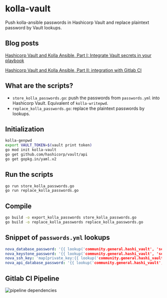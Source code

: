 # kolla-vault

Push kolla-ansible passwords in Hashicorp Vault and replace plaintext password by Vault lookups.

## Blog posts
[Hashicorp Vault and Kolla Ansible, Part I: Integrate Vault secrets in your playbook](https://abayard.com/hashicorp-vault-and-kolla-ansible-part-i-integrate-secrets-in-playbook/)

[Hashicorp Vault and Kolla Ansible, Part II: integration with Gitlab CI](https://abayard.com/hashicorp-vault-and-kolla-ansible-part-ii-integration-with-gitlab-ci/)

## What are the scripts?
- `store_kolla_passwords.go`: push the passwords from `passwords.yml` into Hashicorp Vault. Equivalent of `kolla-writepwd`.
- `replace_kolla_passwords.go`: replace the plaintext passwords by lookups.

## Initialization
```bash
kolla-genpwd
export VAULT_TOKEN=$(vault print token)
go mod init kolla-vault
go get github.com/hashicorp/vault/api
go get gopkg.in/yaml.v2
```

## Run the scripts
```bash
go run store_kolla_passwords.go
go run replace_kolla_passwords.go
```

## Compile
```bash
go build -o export_kolla_passwords store_kolla_passwords.go
go build -o replace_kolla_passwords replace_kolla_passwords.go
```

## Snippet of `passwords.yml` lookups
```yml
nova_database_password: '{{ lookup('community.general.hashi_vault', 'secret/data/kolla/default/nova_database_password', 'url={{ vault_url }}', token=lookup('env', 'VAULT_TOKEN')) }}'
nova_keystone_password: '{{ lookup('community.general.hashi_vault', 'secret/data/kolla/default/nova_keystone_password', 'url={{ vault_url }}', token=lookup('env', 'VAULT_TOKEN')) }}'
nova_ssh_key: 'map[private_key:{{ lookup('community.general.hashi_vault', 'secret/data/kolla/default/nova_ssh_key/private_key', 'url={{ vault_url }}', token=lookup('env', 'VAULT_TOKEN')) }} public_key:{{ lookup('community.general.hashi_vault', 'secret/data/kolla/default/nova_ssh_key/public_key', 'url={{ vault_url }}', token=lookup('env', 'VAULT_TOKEN')) }}]'
nova_api_database_password: '{{ lookup('community.general.hashi_vault', 'secret/data/kolla/default/nova_api_database_password', 'url={{ vault_url }}', token=lookup('env', 'VAULT_TOKEN')) }}'
```

## Gitlab CI Pipeline
![pipeline dependencies](https://i.imgur.com/NyG296r.png)

